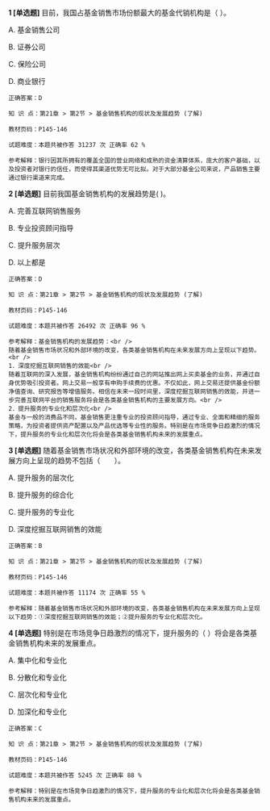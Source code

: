 **1 [单选题]** 目前，我国占基金销售市场份额最大的基金代销机构是（        ）。

A. 基金销售公司

B. 证券公司

C. 保险公司

D. 商业银行

```
正确答案：D

知 识 点：第21章 > 第2节 > 基金销售机构的现状及发展趋势 (了解)

教材页码：P145-146

试题难度：本题共被作答 31237 次 正确率 62 %

参考解释：银行因其所拥有的覆盖全国的营业网络和成熟的资金清算体系，庞大的客户基础，以及投资者对银行的信任，而使得其渠道优势无可比拟。对于大部分基金公司来说，产品销售主要通过银行渠道来完成。
```


**2 [单选题]** 目前我国基金销售机构的发展趋势是(        )。

A. 完善互联网销售服务

B. 专业投资顾问指导

C. 提升服务层次

D. 以上都是

```
正确答案：D

知 识 点：第21章 > 第2节 > 基金销售机构的现状及发展趋势 (了解)

教材页码：P145-146

试题难度：本题共被作答 26492 次 正确率 96 %

参考解释：基金销售机构的发展趋势：<br />
随着基金销售市场状况和外部环境的改变，各类基金销售机构在未来发展方向上呈现以下趋势。<br />
1．深度挖掘互联网销售的效能<br />
随着互联网的深入发展，基金销售机构纷纷通过自己的网站推出网上买卖基金的业务，并通过自身优势吸引投资者。网上交易一般享有申购手续费的优惠。不仅如此，网上交易还提供基金份额净值查询、研究报告等增值服务。相信在未来一段时间里，深度挖掘互联网销售的效能，并进一步完善互联网平台的销售服务将会是各类基金销售机构的主要发展方向。<br />
2．提升服务的专业化和层次化<br />
基金与一般的消费品不同，基金销售更注重专业的投资顾问指导，通过专业、全面和精细的服务策略，为投资者提供资产配置以及产品优选等专业性的服务。特别是在市场竞争日趋激烈的情况下，提升服务的专业化和层次化将会是各类基金销售机构未来的发展重点。
```


**3 [单选题]** 随着基金销售市场状况和外部环境的改变，各类基金销售机构在未来发展方向上呈现的趋势不包括（&emsp;&emsp;）。

A. 提升服务的层次化

B. 提升服务的综合化

C. 提升服务的专业化

D. 深度挖掘互联网销售的效能

```
正确答案：B

知 识 点：第21章 > 第2节 > 基金销售机构的现状及发展趋势 (了解)

教材页码：P145-146

试题难度：本题共被作答 11174 次 正确率 55 %

参考解释：随着基金销售市场状况和外部环境的改变，各类基金销售机构在未来发展方向上呈现以下趋势：①深度挖掘互联网销售的效能；②提升服务的专业化和层次化。
```


**4 [单选题]** 特别是在市场竞争日趋激烈的情况下，提升服务的（        ）将会是各类基金销售机构未来的发展重点。

A. 集中化和专业化

B. 分散化和专业化

C. 层次化和专业化

D. 加深化和专业化

```
正确答案：C

知 识 点：第21章 > 第2节 > 基金销售机构的现状及发展趋势 (了解)

教材页码：P145-146

试题难度：本题共被作答 5245 次 正确率 88 %

参考解释：特别是在市场竞争日趋激烈的情况下，提升服务的专业化和层次化将会是各类基金销售机构未来的发展重点。
```

